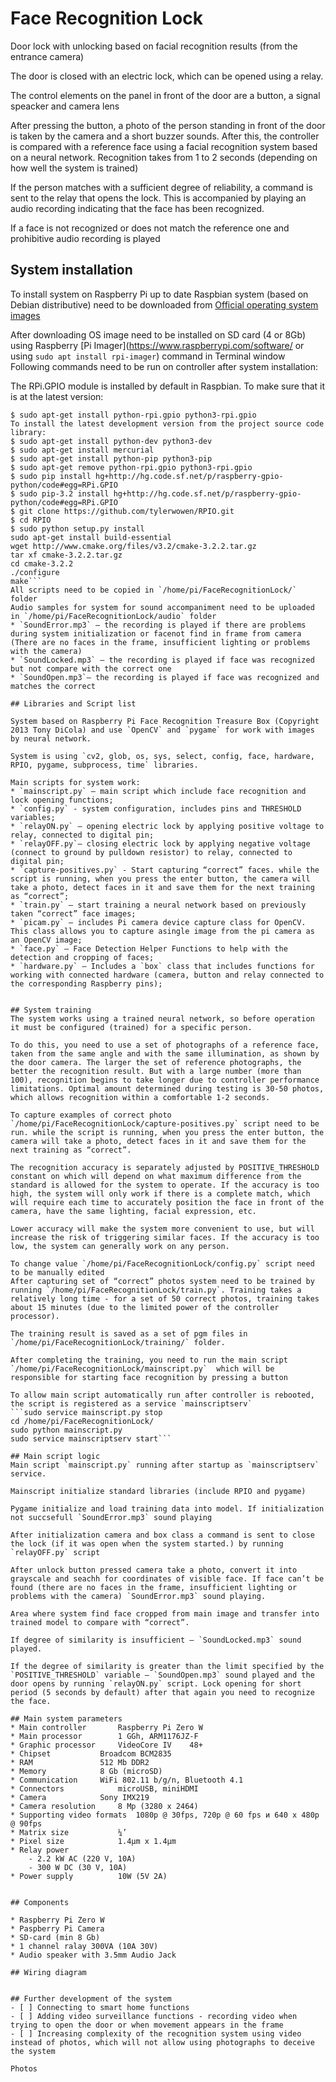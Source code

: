 # Face Recognition Lock
Door lock with unlocking based on facial recognition results (from the entrance camera)

The door is closed with an electric lock, which can be opened using a relay.

The control elements on the panel in front of the door are a button, a signal speacker and camera lens

After pressing the button, a photo of the person standing in front of the door is taken by the camera and a short buzzer sounds. After this, the controller is compared with a reference face using a facial recognition system based on a neural network. Recognition takes from 1 to 2 seconds (depending on how well the system is trained)

If the person matches with a sufficient degree of reliability, a command is sent to the relay that opens the lock. This is accompanied by playing an audio recording indicating that the face has been recognized.

If a face is not recognized or does not match the reference one and prohibitive audio recording is played

## System installation
To install system on Raspberry Pi up to date Raspbian system (based on Debian distributive) need to be downloaded from [Official operating system images](https://www.raspberrypi.com/software/operating-systems/)

After downloading OS image need to be installed on SD card (4 or 8Gb) using Raspberry [Pi Imager](https://www.raspberrypi.com/software/ or using `sudo apt install rpi-imager`) command in Terminal window
Following commands need to be run on controller after system installation:

The RPi.GPIO module is installed by default in Raspbian. To make sure that it is at the latest version:
```$ sudo apt-get update
$ sudo apt-get install python-rpi.gpio python3-rpi.gpio
To install the latest development version from the project source code library:
$ sudo apt-get install python-dev python3-dev
$ sudo apt-get install mercurial
$ sudo apt-get install python-pip python3-pip
$ sudo apt-get remove python-rpi.gpio python3-rpi.gpio
$ sudo pip install hg+http://hg.code.sf.net/p/raspberry-gpio-python/code#egg=RPi.GPIO
$ sudo pip-3.2 install hg+http://hg.code.sf.net/p/raspberry-gpio-python/code#egg=RPi.GPIO
$ git clone https://github.com/tylerwowen/RPIO.git
$ cd RPIO
$ sudo python setup.py install
sudo apt-get install build-essential
wget http://www.cmake.org/files/v3.2/cmake-3.2.2.tar.gz
tar xf cmake-3.2.2.tar.gz
cd cmake-3.2.2
./configure
make```
All scripts need to be copied in `/home/pi/FaceRecognitionLock/` folder
Audio samples for system for sound accompaniment need to be uploaded in `/home/pi/FaceRecognitionLock/audio` folder
* `SoundError.mp3` – the recording is played if there are problems during system initialization or facenot find in frame from camera (There are no faces in the frame, insufficient lighting or problems with the camera)
* `SoundLocked.mp3` – the recording is played if face was recognized but not compare with the correct one
* `SoundOpen.mp3`– the recording is played if face was recognized and matches the correct

## Libraries and Script list

System based on Raspberry Pi Face Recognition Treasure Box (Copyright 2013 Tony DiCola) and use `OpenCV` and `pygame` for work with images by neural network.

System is using `cv2, glob, os, sys, select, config, face, hardware, RPIO, pygame, subprocess, time` libraries.

Main scripts for system work:
* `mainscript.py` – main script which include face recognition and lock opening functions;
* `config.py` - system configuration, includes pins and THRESHOLD variables;
* `relayON.py` – opening electric lock by applying positive voltage to relay, connected to digital pin;
* `relayOFF.py`– closing electric lock by applying negative voltage (connect to ground by pulldown resistor) to relay, connected to digital pin;
* `capture-positives.py` - Start capturing “correct” faces. while the script is running, when you press the enter button, the camera will take a photo, detect faces in it and save them for the next training as “correct”;
* `train.py` – start training a neural network based on previously taken “correct” face images;
* `picam.py` – includes Pi camera device capture class for OpenCV.  This class allows you to capture asingle image from the pi camera as an OpenCV image;
* `face.py` – Face Detection Helper Functions to help with the detection and cropping of faces;
* `hardware.py` – Includes a `box` class that includes functions for working with connected hardware (camera, button and relay connected to the corresponding Raspberry pins);


## System training
The system works using a trained neural network, so before operation it must be configured (trained) for a specific person.

To do this, you need to use a set of photographs of a reference face, taken from the same angle and with the same illumination, as shown by the door camera. The larger the set of reference photographs, the better the recognition result. But with a large number (more than 100), recognition begins to take longer due to controller performance limitations. Optimal amount determined during testing is 30-50 photos, which allows recognition within a comfortable 1-2 seconds.

To capture examples of correct photo `/home/pi/FaceRecognitionLock/capture-positives.py` script need to be run. while the script is running, when you press the enter button, the camera will take a photo, detect faces in it and save them for the next training as “correct”.

The recognition accuracy is separately adjusted by POSITIVE_THRESHOLD constant on which will depend on what maximum difference from the standard is allowed for the system to operate. If the accuracy is too high, the system will only work if there is a complete match, which will require each time to accurately position the face in front of the camera, have the same lighting, facial expression, etc.

Lower accuracy will make the system more convenient to use, but will increase the risk of triggering similar faces. If the accuracy is too low, the system can generally work on any person.

To change value `/home/pi/FaceRecognitionLock/config.py` script need to be manually edited
After capturing set of “correct” photos system need to be trained by running `/home/pi/FaceRecognitionLock/train.py`. Training takes a relatively long time - for a set of 50 correct photos, training takes about 15 minutes (due to the limited power of the controller processor).

The training result is saved as a set of pgm files in `/home/pi/FaceRecognitionLock/training/` folder.

After completing the training, you need to run the main script `/home/pi/FaceRecognitionLock/mainscript.py`  which will be responsible for starting face recognition by pressing a button

To allow main script automatically run after controller is rebooted, the script is registered as a service `mainscriptserv`
```sudo service mainscript.py stop
cd /home/pi/FaceRecognitionLock/
sudo python mainscript.py
sudo service mainscriptserv start```

## Main script logic
Main script `mainscript.py` running after startup as `mainscriptserv` service.

Mainscript initialize standard libraries (include RPIO and pygame)

Pygame initialize and load training data into model. If initialization not succsefull `SoundError.mp3` sound playing

After initialization camera and box class a command is sent to close the lock (if it was open when the system started.) by running `relayOFF.py` script

After unlock button pressed camera take a photo, convert it into grayscale and seachh for coordinates of visible face. If face can’t be found (there are no faces in the frame, insufficient lighting or problems with the camera) `SoundError.mp3` sound playing.

Area where system find face cropped from main image and transfer into trained model to compare with “correct”.

If degree of similarity is insufficient – `SoundLocked.mp3` sound played.

If the degree of similarity is greater than the limit specified by the `POSITIVE_THRESHOLD` variable – `SoundOpen.mp3` sound played and the door opens by running `relayON.py` script. Lock opening for short period (5 seconds by default) after that again you need to recognize the face.

## Main system parameters 
* Main controller		Raspberry Pi Zero W
* Main processor		1 GGh, ARM1176JZ-F 
* Graphic processor		VideoCore IV	48+
* Chipset			Broadcom BCM2835 
* RAM				512 Mb DDR2
* Memory			8 Gb (microSD)
* Communication		WiFi 802.11 b/g/n, Bluetooth 4.1
* Connectors			microUSB, miniHDMI
* Camera 			Sony IMX219
* Camera resolution		8 Mp (3280 х 2464)
* Supporting video formats	1080р @ 30fps, 720p @ 60 fps и 640 х 480p @ 90fps
* Matrix size			¼’
* Pixel size			1.4μm х 1.4μm 
* Relay power			 
    - 2.2 kW AC (220 V, 10A)
    - 300 W DC (30 V, 10A)
* Power supply			10W (5V 2A) 


## Components

* Raspberry Pi Zero W
* Paspberry Pi Camera
* SD-card (min 8 Gb)
* 1 channel ralay 300VA (10A 30V)
* Audio speaker with 3.5mm Audio Jack

## Wiring diagram


## Further development of the system
- [ ] Connecting to smart home functions
- [ ] Adding video surveillance functions - recording video when trying to open the door or when movement appears in the frame
- [ ] Increasing complexity of the recognition system using video instead of photos, which will not allow using photographs to deceive the system
 
Photos

 
 
 
